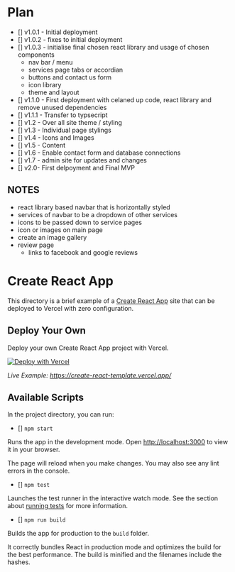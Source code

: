 # Plan 

- [] v1.0.1 - Initial deployment 
- [] v1.0.2 - fixes to initial deployment
- [] v1.0.3 - initialise final chosen react library and usage of chosen components 
  - nav bar / menu 
  - services page tabs or accordian 
  - buttons and contact us form 
  - icon library 
  - theme and layout 
- [] v1.1.0 - First deployment with celaned up code, react library and remove unused dependencies  
- [] v1.1.1 - Transfer to typsecript 
- [] v1.2 - Over all site theme / styling 
- [] v1.3 - Individual page stylings 
- [] v1.4 - Icons and Images 
- [] v1.5 - Content 
- [] v1.6 - Enable contact form and database connections 
- [] v1.7 - admin site for updates and changes 
- [] v2.0-  First delpoyment and Final MVP

## NOTES 
- react library based navbar that is horizontally styled 
- services of navbar to be a dropdown of other services
- icons to be passed down to service pages 
- icon or images on main page 
- create an image gallery
- review page 
  - links to facebook and google reviews


# Create React App

This directory is a brief example of a [Create React App](https://github.com/facebook/create-react-app) site that can be deployed to Vercel with zero configuration.

## Deploy Your Own

Deploy your own Create React App project with Vercel.

[![Deploy with Vercel](https://vercel.com/button)](https://vercel.com/new/clone?repository-url=https://github.com/vercel/vercel/tree/main/examples/create-react-app&template=create-react-app)

_Live Example: https://create-react-template.vercel.app/_

## Available Scripts

In the project directory, you can run:

- [] `npm start`

Runs the app in the development mode. Open [http://localhost:3000](http://localhost:3000) to view it in your browser.

The page will reload when you make changes. You may also see any lint errors in the console.

- [] `npm test`

Launches the test runner in the interactive watch mode. See the section about [running tests](https://facebook.github.io/create-react-app/docs/running-tests) for more information.

- [] `npm run build`

Builds the app for production to the `build` folder.

It correctly bundles React in production mode and optimizes the build for the best performance. The build is minified and the filenames include the hashes.
